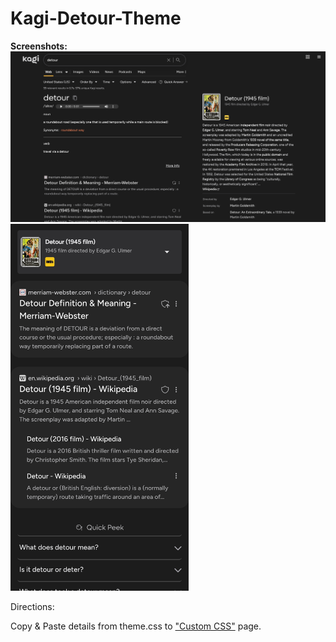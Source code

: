 # Kagi-Detour-Theme

**Screenshots:**
<img src="https://github.com/Netri0/Kagi-Detour-Theme/blob/main/screenshots/Desktop.png"
     alt="Desktop">
<img src="https://github.com/Netri0/Kagi-Detour-Theme/blob/main/screenshots/Mobile-Android.jpg"
     alt="Mobile" width="285">

Directions:

Copy & Paste details from theme.css to ["Custom CSS"](https://kagi.com/settings?p=custom_css) page.
